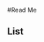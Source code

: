 #Read Me

## List

[Publish content from Github repository using Github Pages]:https://zhaodc.github.io/devbox/github-pages



